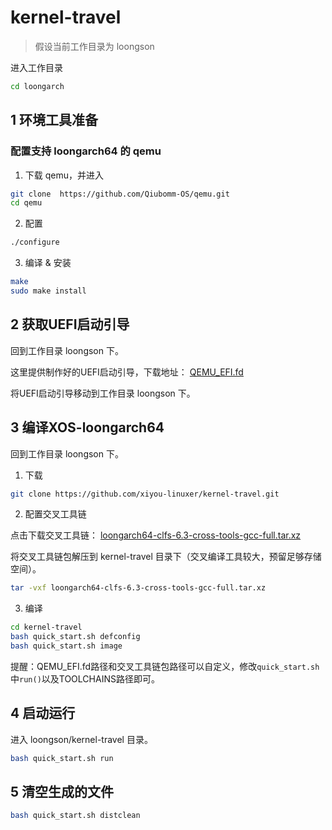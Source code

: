 # kernel-travel

> 假设当前工作目录为 loongson

进入工作目录

```bash
cd loongarch
```

## 1 环境工具准备

### 配置支持 loongarch64 的 qemu

1. 下载 qemu，并进入

```bash
git clone  https://github.com/Qiubomm-OS/qemu.git
cd qemu
```

2. 配置

```bash
./configure
```

3. 编译 & 安装

```bash
make
sudo make install
```

## 2 获取UEFI启动引导

回到工作目录 loongson 下。

这里提供制作好的UEFI启动引导，下载地址：
[QEMU_EFI.fd](https://github.com/Qiubomm-OS/toolchains/releases/download/v0.1/QEMU_EFI.fd)

将UEFI启动引导移动到工作目录 loongson 下。

## 3 编译XOS-loongarch64

回到工作目录 loongson 下。

1. 下载

```bash
git clone https://github.com/xiyou-linuxer/kernel-travel.git
```

2. 配置交叉工具链

点击下载交叉工具链：
[loongarch64-clfs-6.3-cross-tools-gcc-full.tar.xz](https://github.com/Qiubomm-OS/toolchains/releases/download/v0.1/loongarch64-clfs-6.3-cross-tools-gcc-full.tar.xz)

将交叉工具链包解压到 kernel-travel 目录下（交叉编译工具较大，预留足够存储空间）。

```bash
tar -vxf loongarch64-clfs-6.3-cross-tools-gcc-full.tar.xz
```

3. 编译

```bash
cd kernel-travel
bash quick_start.sh defconfig
bash quick_start.sh image
```

提醒：QEMU_EFI.fd路径和交叉工具链包路径可以自定义，修改`quick_start.sh`中`run()`以及TOOLCHAINS路径即可。

## 4 启动运行

进入 loongson/kernel-travel 目录。

```bash
bash quick_start.sh run
```

## 5 清空生成的文件

```bash
bash quick_start.sh distclean
```
